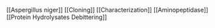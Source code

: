 [[Aspergillus niger]]
[[Cloning]]
[[Characterization]]
[[Aminopeptidase]]
[[Protein Hydrolysates Debittering]]
